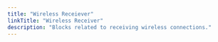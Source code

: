 ```yaml
---
title: "Wireless Receiever"
linkTitle: "Wireless Receiver"
description: "Blocks related to receiving wireless connections."
---
```


